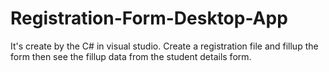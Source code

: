 # Registration-Form-Desktop-App
It's create by the C# in visual studio. Create a registration file and fillup the form then see the fillup data from the student details form.
